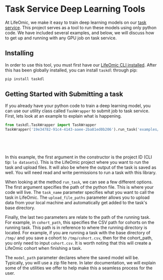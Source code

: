 # Task Service Deep Learning Tools

At LifeOmic, we make it easy to train deep learning models on our [task service](https://docs.us.lifeomic.com/user-guides/task-service/).
This project serves as a tool to run these models using only python code. We have included several examples, and below,
we will discuss how to get up and running with any GPU job on task service.

## Installing

In order to use this tool, you must first have our [LifeOmic CLI installed](https://github.com/lifeomic/cli).
After this has been globally installed, you can install `taskdl` through pip:

```bash
pip install taskdl
```

## Getting Started with Submitting a task

If you already have your python code to train a deep learning model, you can use our utility class called `TaskWrapper`
to submit job to task service. First, lets look at an example to explain what is happening.

```python
from taskdl.TaskWrapper import TaskWrapper
TaskWrapper('19e34782-91c4-4143-aaee-2ba81ed0b206').run_task('examples/VariantTaskExample.py',
                                                                        task_name='Variant Task',
                                                                        upload_file_paths=['examples/variant_data.json'],
                                                                        cohort_path='variant_model/cohort.csv',
                                                                        model_path='variant_model.zip')
```

In this example, the first argument in the constructor is the project ID (CLI tip: `lo datasets`). This is the LifeOmic project where you want to run
the task and upload files. It will also be where the output of the task is saved as well. You will need read and write permissions
to run a task with this library.

When looking at the method `run_task`, we can see a few different options. The first argument specifies the path of the
python file. This is where your code will live. The `task_name` parameter specifies what you want to call the task in
LifeOmic. The `upload_file_paths` parameter allows you to upload data from your local machine and automatically get added
to the task's base directory.

Finally, the last two parameters are relate to the path of the running task. For example, in `cohort_path`, this specifies
the CSV path for cohorts on the running task. This path is in reference to where the running directory is located. For example,
if you are running a task with the base directory of `/tmp/` and you save a cohort to `/tmp/cohort.csv`, then for the cohort_path,
you only need to input `cohort.csv`. It is worth noting that this will create a LifeOmic cohort when finishing a task.

The `model_path` parameter declares where the saved model will be. Typically, you will use a zip file here. In later documentation,
we will explain some of the utilities we offer to help make this a seamless process for the user.